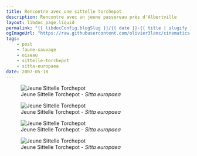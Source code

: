 ```yaml
---
title: Rencontre avec une sittelle torchepot
description: Rencontre avec un jeune passereau près d'Albertville
layout: libdoc_page.liquid
permalink: "{{ libdocConfig.blogSlug }}/{{ date }}-{{ title | slugify }}/index.html"
ogImageUrl: "https://raw.githubusercontent.com/olivier3lanc/cinematics-resources/refs/heads/master/P1010101.webp"
tags:
    - post
    - faune-sauvage
    - oiseau
    - sittelle-torchepot
    - sitta-europaea
date: 2007-05-18
---
```

<figure class="wide long-shadow">
    <img src="/sources/blog/rencontre-avec-une-sittelle-torchepot/P1010101.JPG"
        alt="Jeune Sittelle Torchepot">
    <figcaption>
        Jeune Sittelle Torchepot - <em>Sitta europaea</em>
    </figcaption>
</figure>

<figure class="long-shadow">
    <img src="/sources/blog/rencontre-avec-une-sittelle-torchepot/P1010108.JPG"
        alt="Jeune Sittelle Torchepot">
    <figcaption>
        Jeune Sittelle Torchepot - <em>Sitta europaea</em>
    </figcaption>
</figure>

<figure class="wide long-shadow">
    <img src="/sources/blog/rencontre-avec-une-sittelle-torchepot/P1010115.JPG"
        alt="Jeune Sittelle Torchepot">
    <figcaption>
        Jeune Sittelle Torchepot - <em>Sitta europaea</em>
    </figcaption>
</figure>

<figure class="long-shadow">
    <img src="/sources/blog/rencontre-avec-une-sittelle-torchepot/P1010114.JPG"
        alt="Jeune Sittelle Torchepot">
    <figcaption>
        Jeune Sittelle Torchepot - <em>Sitta europaea</em>
    </figcaption>
</figure>